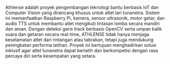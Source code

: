 <hi>Athlense adalah proyek pengembangan teknologi bantu berbasis IoT dan Computer Vision yang dirancang khusus untuk atlet lari tunanetra. Sistem ini memanfaatkan Raspberry Pi, kamera, sensor ultrasonik, motor getar, dan audio TTS untuk membantu atlet mengikuti lintasan lomba secara mandiri dan aman. Dengan deteksi garis track berbasis OpenCV serta umpan balik suara dan getaran secara real-time, ATHLENSE tidak hanya menjaga keselamatan atlet dari rintangan atau tabrakan, tetapi juga mendukung peningkatan performa latihan. Proyek ini bertujuan menghadirkan solusi inklusif agar atlet tunanetra dapat berlatih dan berkompetisi dengan rasa percaya diri serta kesempatan yang setara.</hi>

